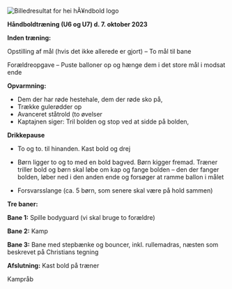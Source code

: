﻿![Billedresultat for hei hÃ¥ndbold logo](Aspose.Words.e23c6226-9221-4f3c-a305-79d725d1fc66.001.jpeg)

**Håndboldtræning (U6 og U7) d. 7. oktober 2023**

**Inden træning:** 

Opstilling af mål (hvis det ikke allerede er gjort) – To mål til bane

Forældreopgave – Puste balloner op og hænge dem i det store mål i modsat ende

**Opvarmning:**

- Dem der har røde hestehale, dem der røde sko på, 
- Trække gulerødder op 
- Avanceret ståtrold (to øvelser
- Kaptajnen siger: Tril bolden og stop ved at sidde på bolden, 



**Drikkepause**

- To og to. til hinanden. Kast bold og drej
- Børn ligger to og to med en bold bagved. Børn kigger fremad. Træner triller bold og børn skal løbe om kap og fange bolden – den der fanger bolden, løber ned i den anden ende og forsøger at ramme ballon i målet

- Forsvarsslange (ca. 5 børn, som senere skal være på hold sammen)


**Tre baner:** 

**Bane 1:** Spille bodyguard (vi skal bruge to forældre)

**Bane 2:** Kamp 

**Bane 3:** Bane med stepbænke og bouncer, inkl. rullemadras, næsten som beskrevet på Christians tegning

**Afslutning:** Kast bold på træner

Kampråb


